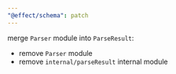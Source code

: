 ```yaml
---
"@effect/schema": patch
---
```


merge `Parser` module into `ParseResult`:

- remove `Parser` module
- remove `internal/parseResult` internal module
